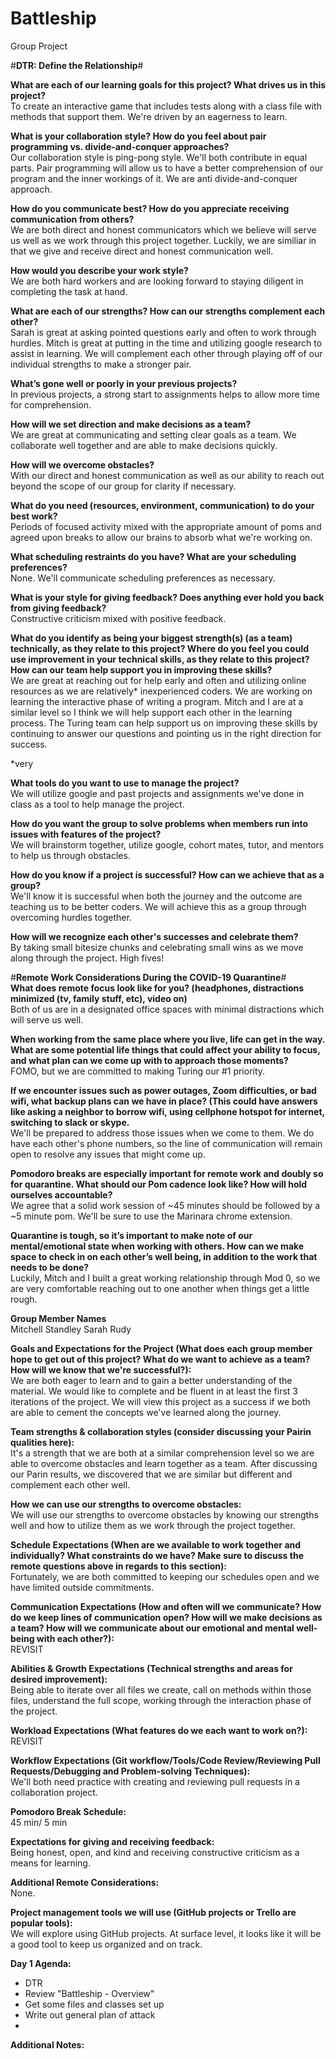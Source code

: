 # Battleship
Group Project

#**DTR: Define the Relationship**#

**What are each of our learning goals for this project? What drives us in this project?**<br/>
To create an interactive game that includes tests along with a class file with methods that support them. We're driven by an eagerness to learn.

**What is your collaboration style? How do you feel about pair programming vs. divide-and-conquer approaches?**<br/>
Our collaboration style is ping-pong style. We'll both contribute in equal parts. Pair programming will allow us to have a better comprehension of our program and the inner workings of it. We are anti divide-and-conquer approach.

**How do you communicate best? How do you appreciate receiving communication from others?**<br/>
We are both direct and honest communicators which we believe will serve us well as we work through this project together. Luckily, we are similiar in that we give and receive direct and honest communication well. 

**How would you describe your work style?**<br/>
We are both hard workers and are looking forward to staying diligent in completing the task at hand. 

**What are each of our strengths? How can our strengths complement each other?**<br/>
Sarah is great at asking pointed questions early and often to work through hurdles. Mitch is great at putting in the time and utilizing google research to assist in learning. We will complement each other through playing off of our individual strengths to make a stronger pair.

**What’s gone well or poorly in your previous projects?**<br/>
In previous projects, a strong start to assignments helps to allow more time for comprehension. 

**How will we set direction and make decisions as a team?**<br/>
We are great at communicating and setting clear goals as a team. We collaborate well together and are able to make decisions quickly.

**How will we overcome obstacles?**<br/>
With our direct and honest communication as well as our ability to reach out beyond the scope of our group for clarity if necessary. 

**What do you need (resources, environment, communication) to do your best work?**<br/>
Periods of focused activity mixed with the appropriate amount of poms and agreed upon breaks to allow our brains to absorb what we're working on. 

**What scheduling restraints do you have? What are your scheduling preferences?**<br/>
None. We'll communicate scheduling preferences as necessary.

**What is your style for giving feedback? Does anything ever hold you back from giving feedback?**<br/>
Constructive criticism mixed with positive feedback. 

**What do you identify as being your biggest strength(s) (as a team) technically, as they relate to this project? Where do you feel you could use improvement in your technical skills, as they relate to this project? How can our team help support you in improving these skills?**<br/>
We are great at reaching out for help early and often and utilizing online resources as we are relatively* inexperienced coders. We are working on learning the interactive phase of writing a program. Mitch and I are at a similar level so I think we will help support each other in the learning process. The Turing team can help support us on improving these skills by continuing to answer our questions and pointing us in the right direction for success. 

*very

**What tools do you want to use to manage the project?**<br/>
We will utilize google and past projects and assignments we've done in class as a tool to help manage the project.

**How do you want the group to solve problems when members run into issues with features of the project?**<br/>
We will brainstorm together, utilize google, cohort mates, tutor, and mentors to help us through obstacles.

**How do you know if a project is successful? How can we achieve that as a group?**<br/>
We'll know it is successful when both the journey and the outcome are teaching us to be better coders. We will achieve this as a group through overcoming hurdles together. 

**How will we recognize each other's successes and celebrate them?**<br/>
By taking small bitesize chunks and celebrating small wins as we move along through the project. High fives!

#**Remote Work Considerations During the COVID-19 Quarantine**#<br/>
**What does remote focus look like for you? (headphones, distractions minimized (tv, family stuff, etc), video on)**<br/>
Both of us are in a designated office spaces with minimal distractions which will serve us well. 

**When working from the same place where you live, life can get in the way. What are some potential life things that could affect your ability to focus, and what plan can we come up with to approach those moments?**<br/>
FOMO, but we are committed to making Turing our #1 priority. 

**If we encounter issues such as power outages, Zoom difficulties, or bad wifi, what backup plans can we have in place? (This could have answers like asking a neighbor to borrow wifi, using cellphone hotspot for internet, switching to slack or skype.**<br/>
We'll be prepared to address those issues when we come to them. We do have each other's phone numbers, so the line of communication will remain open to resolve any issues that might come up. 

**Pomodoro breaks are especially important for remote work and doubly so for quarantine. What should our Pom cadence look like? How will hold ourselves accountable?**<br/>
We agree that a solid work session of ~45 minutes should be followed by a ~5 minute pom. We'll be sure to use the Marinara chrome extension. 

**Quarantine is tough, so it’s important to make note of our mental/emotional state when working with others. How can we make space to check in on each other’s well being, in addition to the work that needs to be done?**<br/>
Luckily, Mitch and I built a great working relationship through Mod 0, so we are very comfortable reaching out to one another when things get a little rough. 

**Group Member Names**<br/>
Mitchell Standley
Sarah Rudy

**Goals and Expectations for the Project (What does each group member hope to get out of this project? What do we want to achieve as a team? How will we know that we're successful?):**<br/>
We are both eager to learn and to gain a better understanding of the material. We would like to complete and be fluent in at least the first 3 iterations of the project. We will view this project as a success if we both are able to cement the concepts we've learned along the journey. 

**Team strengths & collaboration styles (consider discussing your Pairin qualities here):**<br/>
It's a strength that we are both at a similar comprehension level so we are able to overcome obstacles and learn together as a team. After discussing our Parin results, we discovered that we are similar but different and complement each other well. 

**How we can use our strengths to overcome obstacles:**<br/>
We will use our strengths to overcome obstacles by knowing our strengths well and how to utilize them as we work through the project together.

**Schedule Expectations (When are we available to work together and individually? What constraints do we have? Make sure to discuss the remote questions above in regards to this section):**<br/>
Fortunately, we are both committed to keeping our schedules open and we have limited outside commitments. 

**Communication Expectations (How and often will we communicate? How do we keep lines of communication open? How will we make decisions as a team? How will we communicate about our emotional and mental well-being with each other?):**<br/>
REVISIT

**Abilities & Growth Expectations (Technical strengths and areas for desired improvement):**<br/>
Being able to iterate over all files we create, call on methods within those files, understand the full scope, working through the interaction phase of the project. 

**Workload Expectations (What features do we each want to work on?):**<br/>
REVISIT

**Workflow Expectations (Git workflow/Tools/Code Review/Reviewing Pull Requests/Debugging and Problem-solving Techniques):**<br/>
We'll both need practice with creating and reviewing pull requests in a collaboration project. 

**Pomodoro Break Schedule:**<br/>
45 min/ 5 min 

**Expectations for giving and receiving feedback:**<br/>
Being honest, open, and kind and receiving constructive criticism as a means for learning.

**Additional Remote Considerations:**<br/>
None.

**Project management tools we will use (GitHub projects or Trello are popular tools):**<br/>
We will explore using GitHub projects. At surface level, it looks like it will be a good tool to keep us organized and on track. 

**Day 1 Agenda:**<br/>
- DTR 
- Review "Battleship - Overview"
- Get some files and classes set up 
- Write out general plan of attack
- 

**Additional Notes:**<br/>
